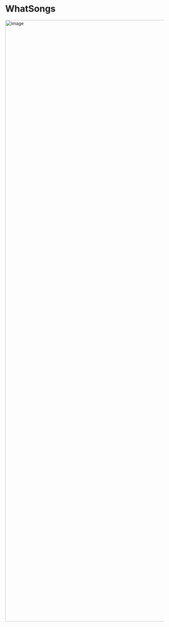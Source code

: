 # WhatSongs

<img alt="image" width="1908" src="https://user-images.githubusercontent.com/98008363/242200869-6a61016c-1888-42bb-b3e6-8525696c2a2b.png">

